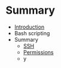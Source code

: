 # Summary

* [Introduction](README.md)
* Bash scripting
* Summary
   * [SSH](ssh.md)
   * [Permissions](permissions.md)
   * y

